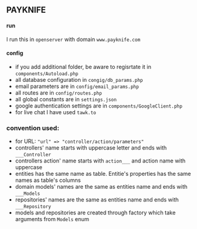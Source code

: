 ## PAYKNIFE

#### run

I run this in ``openserver`` with domain ``www.payknife.com``

#### config

* if you add additional folder, be aware to regisrtate it in ``components/Autoload.php``
* all database configuration in `congig/db_params.php`
* email parameters are in `config/email_params.php`
* all routes are in ``config/routes.php``
* all global constants are in ``settings.json``
* google authentication settings are in ``components/GoogleClient.php``
* for live chat I have used ``tawk.to``

### convention used:

* for URL: ``"url" => "controller/action/parameters"`` 
* controllers' name starts with uppercase letter and ends with ``___Controller``
* controllers action' name starts with ``action___`` and action name with uppercase 
* entities has the same name as table. Entitie's properties has the same names as table's columns
* domain models' names are the same as entities name and ends with ``___Models``
* repositories' names are the same as entities name and ends with ``___Repository``
* models and repositories are created through factory which take arguments from ``Models`` enum